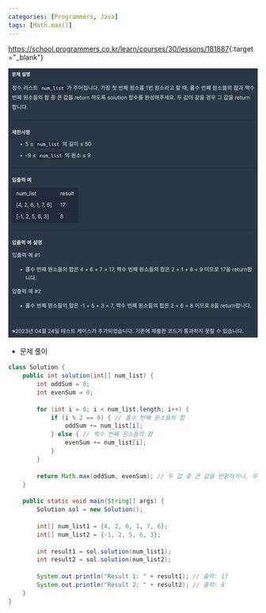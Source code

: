```yaml
---
categories: [Programmers, Java]
tags: [Math.max()] 
---
```


<https://school.programmers.co.kr/learn/courses/30/lessons/181887>{:target="_blank"}

![문제](/assets/img/programmers/java/%ED%99%80%EC%88%98_vs_%EC%A7%9D%EC%88%98.png)

- 문제 풀이

```java
class Solution {
    public int solution(int[] num_list) {
        int oddSum = 0;
        int evenSum = 0;

        for (int i = 0; i < num_list.length; i++) {
            if (i % 2 == 0) { // 홀수 번째 원소들의 합
                oddSum += num_list[i];
            } else { // 짝수 번째 원소들의 합
                evenSum += num_list[i];
            }
        }

        return Math.max(oddSum, evenSum); // 두 값 중 큰 값을 반환하거나, 두 값이 같다면 해당 값을 반환
    }

    public static void main(String[] args) {
        Solution sol = new Solution();

        int[] num_list1 = {4, 2, 6, 1, 7, 6};
        int[] num_list2 = {-1, 2, 5, 6, 3};

        int result1 = sol.solution(num_list1);
        int result2 = sol.solution(num_list2);

        System.out.println("Result 1: " + result1); // 출력: 17
        System.out.println("Result 2: " + result2); // 출력: 8
    }
}
```

